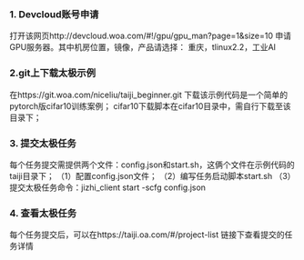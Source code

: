 

### 1. Devcloud账号申请
打开该网页http://devcloud.woa.com/#!/gpu/gpu_man?page=1&size=10
申请GPU服务器。其中机房位置，镜像，产品请选择：
重庆，tlinux2.2，工业AI

### 2.git上下载太极示例
在https://git.woa.com/niceliu/taiji_beginner.git
下载该示例代码是一个简单的pytorch版cifar10训练案例；
cifar10下载脚本在cifar10目录中，需自行下载至该目录下；

### 3. 提交太极任务

每个任务提交需提供两个文件：config.json和start.sh，这俩个文件在示例代码的taiji目录下；
（1）配置config.json文件；
（2）编写任务启动脚本start.sh
（3）提交太极任务命令：jizhi_client start -scfg config.json

### 4. 查看太极任务

每个任务提交后，可以在https://taiji.oa.com/#/project-list
链接下查看提交的任务详情

